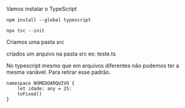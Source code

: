 Vamos instalar o TypeScript

    npm install --global typescript

    npx tsc --init

Criamos uma pasta src

criados um arquivo na pasta src
    ex: teste.ts


No typescript mesmo que em arquivos diferentes não podemos ter a mesma variável.
Para retirar esse padrão.

    namespace NOMEDOARQUIVO {
        let idade: any = 25:
        toFixed() 
    }
